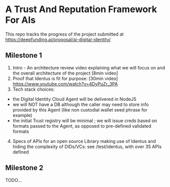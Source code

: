 # A Trust And Reputation Framework For AIs

This repo tracks the progress of the project submitted at https://deepfunding.ai/proposal/ai-digital-identity/

## Milestone 1

 1.  Intro - An architecture review video explaining what we will focus on and the overall architecture of the project [8min video]
 2.  Proof that Identus is fit for purpose: [30min video] https://www.youtube.com/watch?v=4DyPuZr_3PA
 3.  Tech stack choices:
   - the Digital Identity Cloud Agent will be delivered in NodeJS   
   - we will NOT have a DB although the caller may need to store info provided by this Agent (like non custodial wallet seed phrase for example)
   - the initial Trust registry will be minimal ; we will issue creds based on formats passed to the Agent, as opposed to pre-defined validated formats
 4.  Specs of APIs for an open source Library making use of Identus and hiding the complexity of DIDs/VCs: see /test/identus, with over 35 APIs defined

 ## Milestone 2

 TODO...
